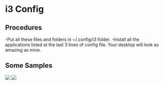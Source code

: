 # i3 Config

## Procedures
-Put all these files and folders in ~/.config/i3 folder.
-Install all the applications listed at the last 3 lines of config file.
Your desktop will look as amazing as mine.
## Some Samples
<img src="https://res.cloudinary.com/dspyluhmt/image/upload/v1615631203/media/images/ss3_euo4t3.png">
<img src="https://res.cloudinary.com/dspyluhmt/image/upload/v1615631193/media/images/ss1_t2wrej.png">

